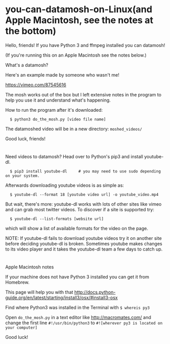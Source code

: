 # you-can-datamosh-on-Linux(and Apple Macintosh, see the notes at the bottom)

Hello, friends! If you have Python 3 and ffmpeg installed you can datamosh!

(If you're running this on an Apple Macintosh see the notes below.)

What's a datamosh?

Here's an example made by someone who wasn't me!

https://vimeo.com/87545616

The mosh works out of the box but I left extensive notes in the program to help you use it and understand what's happening.

How to run the program after it's downloaded:

`  $ python3 do_the_mosh.py [video file name]`
  
The datamoshed video will be in a new directory: `moshed_videos/`

Good luck, friends!

#

Need videos to datamosh? Head over to Python's pip3 and install youtube-dl.

`  $ pip3 install youtube-dl     # you may need to use sudo depending on your system.`
  
Afterwards downloading youtube videos is as simple as:

`  $ youtube-dl --format 18 [youtube video url] -o youtube_video.mp4`

But wait, there's more: youtube-dl works with lots of other sites like vimeo and can grab most twitter videos.
To discover if a site is supported try:

`  $ youtube-dl --list-formats [website url]`
  
which will show a list of available formats for the video on the page.

NOTE: If youtube-dl fails to download youtube videos try it on another site before deciding youtube-dl is broken.
Sometimes youtube makes changes to its video player and it takes the youtube-dl team a few days to catch up.

#
Apple Macintosh notes

If your machine does not have Python 3 installed you can get it from Homebrew.

This page will help you with that http://docs.python-guide.org/en/latest/starting/install3/osx/#install3-osx

Find where Python3 was installed in the Terminal with `$ whereis py3`

Open `do_the_mosh.py` in a text editor like http://macromates.com/ and change the first line `#!/usr/bin/python3` to `#![wherever py3 is located on your computer]`

Good luck!
